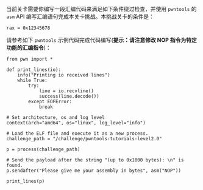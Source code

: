 当前关卡需要你编写一段汇编代码来满足如下条件绕过检查，并使用 `pwntools` 的 `asm` API 编写汇编语句完成本关卡挑战。本挑战关卡的条件是：

```
rax = 0x12345678
```

请参考如下 `pwntools` 示例代码完成代码编写(**提示：请注意修改 NOP 指令为特定功能的汇编指令**)：
```
from pwn import *

def print_lines(io):
    info("Printing io received lines")
    while True:
        try:
            line = io.recvline()
            success(line.decode())
        except EOFError:
            break

# Set architecture, os and log level
context(arch="amd64", os="linux", log_level="info")

# Load the ELF file and execute it as a new process.
challenge_path = "/challenge/pwntools-tutorials-level2.0"

p = process(challenge_path)

# Send the payload after the string "(up to 0x1000 bytes): \n" is found.
p.sendafter("Please give me your assembly in bytes", asm("NOP"))

print_lines(p)
```